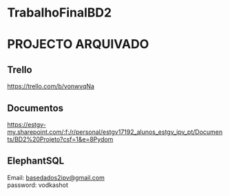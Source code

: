 # TrabalhoFinalBD2
# PROJECTO ARQUIVADO
## Trello
https://trello.com/b/vonwvqNa
## Documentos
https://estgv-my.sharepoint.com/:f:/r/personal/estgv17192_alunos_estgv_ipv_pt/Documents/BD2%20Projeto?csf=1&e=8Pydom
## ElephantSQL
Email: basedados2ipv@gmail.com<br>
password: vodkashot


